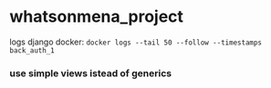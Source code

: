 # whatsonmena_project

logs django docker:
`docker logs --tail 50 --follow --timestamps back_auth_1`

### use simple views istead of generics
